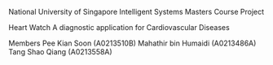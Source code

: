 National University of Singapore
Intelligent Systems Masters Course Project

Heart Watch
A diagnostic application for Cardiovascular Diseases

Members
Pee Kian Soon (A0213510B)
Mahathir bin Humaidi (A0213486A)
Tang Shao Qiang (A0213558A)
